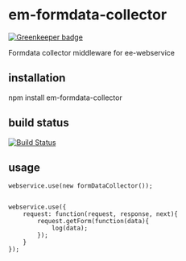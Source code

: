 # em-formdata-collector

[![Greenkeeper badge](https://badges.greenkeeper.io/eventEmitter/em-formdata-collector.svg)](https://greenkeeper.io/)

Formdata collector middleware for ee-webservice

## installation

npm install em-formdata-collector


## build status

[![Build Status](https://travis-ci.org/eventEmitter/em-formdata-collector.png?branch=master)](https://travis-ci.org/eventEmitter/em-formdata-collector)


## usage


	webservice.use(new formDataCollector());


	webservice.use({
		request: function(request, response, next){
			request.getForm(function(data){
				log(data);
			});
		}
	});